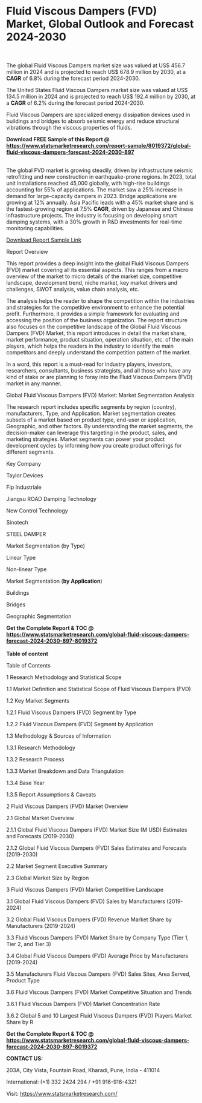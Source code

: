 <h1>Fluid Viscous Dampers (FVD) Market, Global Outlook and Forecast 2024-2030</h1><br/><p>The global Fluid Viscous Dampers market size was valued at US$ 456.7 million in 2024 and is projected to reach US$ 678.9 million by 2030, at a <strong>CAGR</strong> of 6.8% during the forecast period 2024-2030.</p><p>
 
 The United States Fluid Viscous Dampers market size was valued at US$ 134.5 million in 2024 and is projected to reach US$ 192.4 million by 2030, at a <strong>CAGR</strong> of 6.2% during the forecast period 2024-2030.</p><p>
 
 Fluid Viscous Dampers are specialized energy dissipation devices used in buildings and bridges to absorb seismic energy and reduce structural vibrations through the viscous properties of fluids.</p><div><b>Download FREE Sample of this Report @ <a href="https://www.statsmarketresearch.com/download-free-sample/8019372/global-fluid-viscous-dampers-forecast-2024-2030-897">https://www.statsmarketresearch.com/report-sample/8019372/global-fluid-viscous-dampers-forecast-2024-2030-897</a></b></div><br><p>
 
 The global FVD market is growing steadily, driven by infrastructure seismic retrofitting and new construction in earthquake-prone regions. In 2023, total unit installations reached 45,000 globally, with high-rise buildings accounting for 55% of applications. The market saw a 25% increase in demand for large-capacity dampers in 2023. Bridge applications are growing at 12% annually. Asia Pacific leads with a 45% market share and is the fastest-growing region at 7.5% <strong>CAGR</strong>, driven by Japanese and Chinese infrastructure projects. The industry is focusing on developing smart damping systems, with a 30% growth in R&D investments for real-time monitoring capabilities.</p><p><a href="https://www.statsmarketresearch.com/download-free-sample/8019372/global-fluid-viscous-dampers-forecast-2024-2030-897">Download Report Sample Link</a></p><p>
 
 Report Overview</p><p>
 
  This report provides a deep insight into the global Fluid Viscous Dampers (FVD) market covering all its essential aspects. This ranges from a macro overview of the market to micro details of the market size, competitive landscape, development trend, niche market, key market drivers and challenges, SWOT analysis, value chain analysis, etc.</p><p>The analysis helps the reader to shape the competition within the industries and strategies for the competitive environment to enhance the potential profit. Furthermore, it provides a simple framework for evaluating and accessing the position of the business organization. The report structure also focuses on the competitive landscape of the Global Fluid Viscous Dampers (FVD) Market, this report introduces in detail the market share, market performance, product situation, operation situation, etc. of the main players, which helps the readers in the industry to identify the main competitors and deeply understand the competition pattern of the market.</p><p>In a word, this report is a must-read for industry players, investors, researchers, consultants, business strategists, and all those who have any kind of stake or are planning to foray into the Fluid Viscous Dampers (FVD) market in any manner.</p><p>Global Fluid Viscous Dampers (FVD) Market: Market Segmentation Analysis</p><p>The research report includes specific segments by region (country), manufacturers, Type, and Application. Market segmentation creates subsets of a market based on product type, end-user or application, Geographic, and other factors. By understanding the market segments, the decision-maker can leverage this targeting in the product, sales, and marketing strategies. Market segments can power your product development cycles by informing how you create product offerings for different segments.</p><p>Key Company</p><p>Taylor Devices</p><p>Fip Industriale</p><p>Jiangsu ROAD Damping Technology</p><p>New Control Technology</p><p>Sinotech</p><p>STEEL DAMPER</p><p>
 
  Market Segmentation (by Type)</p><p>Linear Type</p><p>Non-linear Type</p><p>
 
  Market Segmentation (<strong>by Application</strong>)</p><p>Buildings</p><p>Bridges</p><p>
 
  Geographic Segmentation</p><div><b>Get the Complete Report & TOC @ <a href="https://www.statsmarketresearch.com/global-fluid-viscous-dampers-forecast-2024-2030-897-8019372">https://www.statsmarketresearch.com/global-fluid-viscous-dampers-forecast-2024-2030-897-8019372</a></b></div><br><b>Table of content</b><p>Table of Contents<br />
 
  1 Research Methodology and Statistical Scope<br />
 
  1.1 Market Definition and Statistical Scope of Fluid Viscous Dampers (FVD)<br />
 
  1.2 Key Market Segments<br />
 
  1.2.1 Fluid Viscous Dampers (FVD) Segment by Type<br />
 
  1.2.2 Fluid Viscous Dampers (FVD) Segment by Application<br />
 
  1.3 Methodology & Sources of Information<br />
 
  1.3.1 Research Methodology<br />
 
  1.3.2 Research Process<br />
 
  1.3.3 Market Breakdown and Data Triangulation<br />
 
  1.3.4 Base Year<br />
 
  1.3.5 Report Assumptions & Caveats<br />
 
  2 Fluid Viscous Dampers (FVD) Market Overview<br />
 
  2.1 Global Market Overview<br />
 
  2.1.1 Global Fluid Viscous Dampers (FVD) Market Size (M USD) Estimates and Forecasts (2019-2030)<br />
 
  2.1.2 Global Fluid Viscous Dampers (FVD) Sales Estimates and Forecasts (2019-2030)<br />
 
  2.2 Market Segment Executive Summary<br />
 
  2.3 Global Market Size by Region<br />
 
  3 Fluid Viscous Dampers (FVD) Market Competitive Landscape<br />
 
  3.1 Global Fluid Viscous Dampers (FVD) Sales by Manufacturers (2019-2024)<br />
 
  3.2 Global Fluid Viscous Dampers (FVD) Revenue Market Share by Manufacturers (2019-2024)<br />
 
  3.3 Fluid Viscous Dampers (FVD) Market Share by Company Type (Tier 1, Tier 2, and Tier 3)<br />
 
  3.4 Global Fluid Viscous Dampers (FVD) Average Price by Manufacturers (2019-2024)<br />
 
  3.5 Manufacturers Fluid Viscous Dampers (FVD) Sales Sites, Area Served, Product Type<br />
 
  3.6 Fluid Viscous Dampers (FVD) Market Competitive Situation and Trends<br />
 
  3.6.1 Fluid Viscous Dampers (FVD) Market Concentration Rate<br />
 
  3.6.2 Global 5 and 10 Largest Fluid Viscous Dampers (FVD) Players Market Share by R<br><div><b>Get the Complete Report & TOC @ <a href="https://www.statsmarketresearch.com/global-fluid-viscous-dampers-forecast-2024-2030-897-8019372">https://www.statsmarketresearch.com/global-fluid-viscous-dampers-forecast-2024-2030-897-8019372</a></b></div></p>
 
 <b>CONTACT US:</b><br>
 
 203A, City Vista, Fountain Road, Kharadi, Pune, India - 411014 <br>
 
 International: (+1) 332 2424 294 / +91 916-916-4321<br>
 
 Visit: <a href="https://www.statsmarketresearch.com/">https://www.statsmarketresearch.com/</a>
 
 <br>